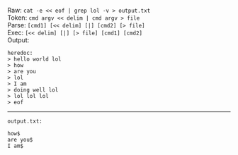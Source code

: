 Raw:	`cat -e << eof | grep lol -v > output.txt` \
Token:	`cmd argv << delim | cmd argv > file` \
Parse:	`[cmd1] [<< delim] [|] [cmd2] [> file]` \
Exec:	`[<< delim] [|] [> file] [cmd1] [cmd2]` \
Output:

	heredoc:
	> hello world lol
	> how
	> are you
	> lol
	> I am
	> doing well lol
	> lol lol lol
	> eof
---
	output.txt:

	how$
	are you$
	I am$
